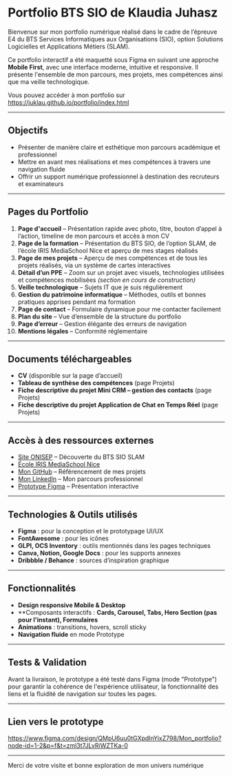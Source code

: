 # Portfolio BTS SIO de Klaudia Juhasz 

Bienvenue sur mon portfolio numérique réalisé dans le cadre de l’épreuve E4 du BTS Services Informatiques aux Organisations (SIO), option Solutions Logicielles et Applications Métiers (SLAM).

Ce portfolio interactif a été maquetté sous Figma en suivant une approche **Mobile First**, avec une interface moderne, intuitive et responsive. Il présente l'ensemble de mon parcours, mes projets, mes compétences ainsi que ma veille technologique.

Vous pouvez accéder à mon portfolio sur https://juklau.github.io/portfolio/index.html 

---

## Objectifs

- Présenter de manière claire et esthétique mon parcours académique et professionnel
- Mettre en avant mes réalisations et mes compétences à travers une navigation fluide
- Offrir un support numérique professionnel à destination des recruteurs et examinateurs

---

## Pages du Portfolio

1. **Page d'accueil** – Présentation rapide avec photo, titre, bouton d’appel à l’action, timeline de mon parcours et accès à mon CV
2. **Page de la formation** – Présentation du BTS SIO, de l’option SLAM, de l’école IRIS MediaSchool Nice et aperçu de mes stages réalisés
3. **Page de mes projets** – Aperçu de mes compétences et de tous les projets réalisés, via un système de cartes interactives
4. **Détail d’un PPE** – Zoom sur un projet avec visuels, technologies utilisées et compétences mobilisées *(section en cours de construction)*
5. **Veille technologique** – Sujets IT que je suis régulièrement
6. **Gestion du patrimoine informatique** – Méthodes, outils et bonnes pratiques apprises pendant ma formation
7. **Page de contact** – Formulaire dynamique pour me contacter facilement
8. **Plan du site** – Vue d’ensemble de la structure du portfolio
9. **Page d’erreur** – Gestion élégante des erreurs de navigation
10. **Mentions légales** – Conformité réglementaire

---

## Documents téléchargeables

- **CV** (disponible sur la page d’accueil)
- **Tableau de synthèse des compétences** (page Projets)
- **Fiche descriptive du projet Mini CRM – gestion des contacts** (page Projets)
- **Fiche descriptive du projet Application de Chat en Temps Réel** (page Projets)

---

## Accès à des ressources externes

- [Site ONISEP](https://www.onisep.fr) – Découverte du BTS SIO SLAM
- [École IRIS MediaSchool Nice](https://ecoleiris.fr/nice/ecole)
- [Mon GitHub](https://github.com/juklau)  – Référencement de mes projets
- [Mon LinkedIn](https://www.linkedin.com/in/klaudia-juhasz-a165002bb/) – Mon parcours professionnel
- [Prototype Figma](https://www.figma.com/design/QMpU6uu0tGXpdInYixZ798/Mon_portfolio?node-id=1-2&p=f&t=4kfGd9vv8Z0PAOW0-0) – Présentation interactive

---

## Technologies & Outils utilisés

- **Figma** : pour la conception et le prototypage UI/UX
- **FontAwesome** : pour les icônes
- **GLPI, OCS Inventory** : outils mentionnés dans les pages techniques
- **Canva, Notion, Google Docs** : pour les supports annexes
- **Dribbble / Behance** : sources d’inspiration graphique

---

## Fonctionnalités

- **Design responsive Mobile & Desktop**
- **Composants interactifs : **Cards, Carousel, Tabs, Hero Section (pas pour l'instant), Formulaires**
- **Animations** : transitions, hovers, scroll sticky
- **Navigation fluide** en mode Prototype

---

##  Tests & Validation

Avant la livraison, le prototype a été testé dans Figma (mode "Prototype") pour garantir la cohérence de l'expérience utilisateur, 
la fonctionnalité des liens et la fluidité de navigation sur toutes les pages. 

---

## Lien vers le prototype

https://www.figma.com/design/QMpU6uu0tGXpdInYixZ798/Mon_portfolio?node-id=1-2&p=f&t=zml3t7JLvRiWZTKa-0


---

Merci de votre visite et bonne exploration de mon univers numérique 
